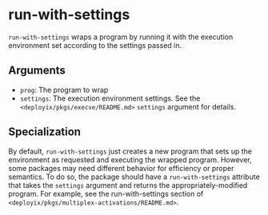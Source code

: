 run-with-settings
==================

`run-with-settings` wraps a program by running it with the execution
environment set according to the settings passed in.

Arguments
----------

* `prog`: The program to wrap
* `settings`: The execution environment settings. See the
  `<deployix/pkgs/execve/README.md>` `settings` argument for details.

Specialization
---------------

By default, `run-with-settings` just creates a new program that sets up the
environment as requested and executing the wrapped program. However, some
packages may need different behavior for efficiency or proper semantics. To do
so, the package should have a `run-with-settings` attribute that takes the
`settings` argument and returns the appropriately-modified program. For
example, see the run-with-settings section of
`<deployix/pkgs/multiplex-activations/README.md>`.
